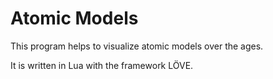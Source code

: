 # Atomic Models

This program helps to visualize atomic models over the ages.

It is written in Lua with the framework LÖVE.

